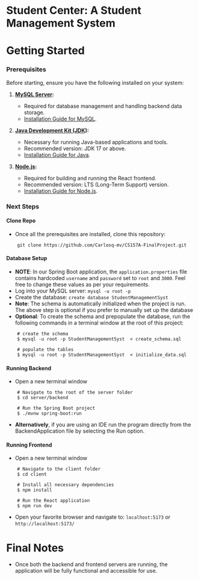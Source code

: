 # Student Center: A Student Management System 

# Getting Started
### Prerequisites 
Before starting, ensure you have the following installed on your system:

1. **[MySQL Server](https://dev.mysql.com/downloads/mysql/):**
   - Required for database management and handling backend data storage.
   - [Installation Guide for MySQL](https://dev.mysql.com/doc/refman/8.0/en/installing.html).

2. **[Java Development Kit (JDK)](https://www.oracle.com/java/technologies/downloads/):**
   - Necessary for running Java-based applications and tools.
   - Recommended version: JDK 17 or above.
   - [Installation Guide for Java](https://docs.oracle.com/en/java/javase/17/install/overview-jdk-installation.html).
3. **[Node.js](https://nodejs.org/):**
   - Required for building and running the React frontend.
   - Recommended version: LTS (Long-Term Support) version.
   - [Installation Guide for Node.js](https://nodejs.org/en/download/).



### Next Steps
#### Clone Repo
- Once all the prerequisites are installed, clone this repository:
```shell
    git clone https://github.com/Carlosq-mv/CS157A-FinalProject.git
```

#### Database Setup
- **NOTE**: In our Spring Boot application, the `application.properties` file contains hardcoded `username` and `password` set to `root` and `3000`. Feel free to change these values as per your requirements.
- Log into your MySQL server: `mysql -u root -p`
- Create the database: `create database StudentManagementSyst`
- **Note**: The schema is automatically initialized when the project is run. The above step is optional if you prefer to manually set up the database
- **Optional**: To create the schema and prepopulate the database, run the following commands in a terminal window at the root of this project:
```shell
    # create the schema
    $ mysql -u root -p StudentManagementSyst  < create_schema.sql  

    # populate the tables
    $ mysql -u root -p StudentManagementSyst  < initialize_data.sql
``` 
#### Running Backend
- Open a new terminal window
```shell
    # Navigate to the root of the server folder
    $ cd server/backend

    # Run the Spring Boot project
    $ ./mvnw spring-boot:run 
```
- **Alternatively**, if you are using an IDE run the program directly from the BackendApplication file by selecting the Run option.

#### Running Frontend
- Open a new terminal window
```shell
    # Navigate to the client folder
    $ cd client

    # Install all necessary dependencies
    $ npm install

    # Run the React application
    $ npm run dev
```
- Open your favorite browser and navigate to: `localhost:5173` or `http://localhost:5173/`

# Final Notes
- Once both the backend and frontend servers are running, the application will be fully functional and accessible for use.
